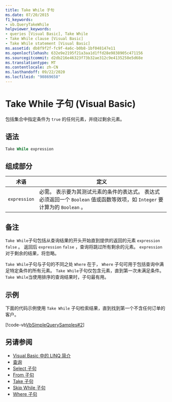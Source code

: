 ```yaml
---
title: Take While 子句
ms.date: 07/20/2015
f1_keywords:
- vb.QueryTakeWhile
helpviewer_keywords:
- queries [Visual Basic], Take While
- Take While clause [Visual Basic]
- Take While statement [Visual Basic]
ms.assetid: db8f9f2f-fc9f-4a6c-b0b8-1bf048147e11
ms.openlocfilehash: 632e9e2195f21a3aa1d1ffd28e9838905c471156
ms.sourcegitcommit: d2db216e46323f73b32ae312c9e4135258e5d68e
ms.translationtype: MT
ms.contentlocale: zh-CN
ms.lasthandoff: 09/22/2020
ms.locfileid: "90869658"
---
```

# <a name="take-while-clause-visual-basic"></a>Take While 子句 (Visual Basic)

包括集合中指定条件为 `true` 的任何元素，并绕过剩余元素。  
  
## <a name="syntax"></a>语法  
  
```vb  
Take While expression  
```  
  
## <a name="parts"></a>组成部分  
  
|术语|定义|  
|---|---|  
|`expression`|必需。 表示要为其测试元素的条件的表达式。 表达式必须返回一个 `Boolean` 值或函数等效项，如 `Integer` 要计算为的 `Boolean` 。|  
  
## <a name="remarks"></a>备注  

 `Take While`子句包括从查询结果的开头开始直到提供的返回的元素 `expression` `false` 。 返回后 `expression` `false` ，查询将跳过所有剩余的元素。 `expression`对于剩余的结果，将忽略。  
  
 `Take While`子句与子句的不同之处 `Where` 在于， `Where` 子句可用于包括查询中满足特定条件的所有元素。 `Take While`子句仅包含元素，直到第一次未满足条件。 `Take While`当使用排序的查询结果时，子句最有用。  
  
## <a name="example"></a>示例  

 下面的代码示例使用 `Take While` 子句检索结果，直到找到第一个不含任何订单的客户。  
  
 [!code-vb[VbSimpleQuerySamples#2](~/samples/snippets/visualbasic/VS_Snippets_VBCSharp/VbSimpleQuerySamples/VB/QuerySamples1.vb#2)]  
  
## <a name="see-also"></a>另请参阅

- [Visual Basic 中的 LINQ 简介](../../programming-guide/language-features/linq/introduction-to-linq.md)
- [查询](index.md)
- [Select 子句](select-clause.md)
- [From 子句](from-clause.md)
- [Take 子句](take-clause.md)
- [Skip While 子句](skip-while-clause.md)
- [Where 子句](where-clause.md)
